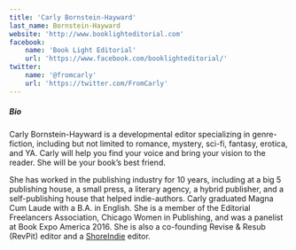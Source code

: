 ```yaml
---
title: 'Carly Bornstein-Hayward'
last_name: Bornstein-Hayward
website: 'http://www.booklighteditorial.com'
facebook:
    name: 'Book Light Editorial'
    url: 'https://www.facebook.com/booklighteditorial/'
twitter:
    name: '@fromcarly'
    url: 'https://twitter.com/FromCarly'
---
```


##### Bio

Carly Bornstein-Hayward is a developmental editor specializing in genre-fiction, including but not limited to romance, mystery, sci-fi, fantasy, erotica, and YA. Carly will help you find your voice and bring your vision to the reader. She will be your book’s best friend.

She has worked in the publishing industry for 10 years, including at a big 5 publishing house, a small press, a literary agency, a hybrid publisher, and a self-publishing house that helped indie-authors. Carly graduated Magna Cum Laude with a B.A. in English. She is a member of the Editorial Freelancers Association, Chicago Women in Publishing, and was a panelist at Book Expo America 2016. She is also a co-founding Revise & Resub (RevPit) editor and a [ShoreIndie](https://shoreindie.blogspot.com?target=_blank) editor.